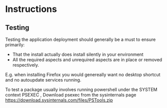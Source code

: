 # Instructions
## Testing
Testing the application deployment should generally be a must to ensure primarily:
* That the install actually does install silently in your environment
* All the required aspects and unrequired aspects are in place or removed respectively.

E.g. when installing Firefox you would genereally want no desktop shortcut and no autoupdate services running. 

To test a package usually involves running powershell under the SYSTEM context PSEXEC , 
Download psexec from the sysinternals page https://download.sysinternals.com/files/PSTools.zip 

